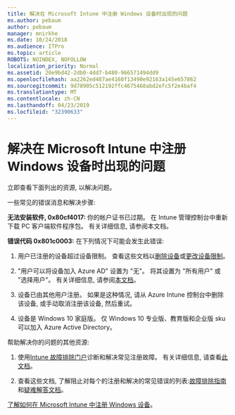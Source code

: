 ```yaml
---
title: 解决在 Microsoft Intune 中注册 Windows 设备时出现的问题
ms.author: pebaum
author: pebaum
manager: mnirkhe
ms.date: 10/24/2018
ms.audience: ITPro
ms.topic: article
ROBOTS: NOINDEX, NOFOLLOW
localization_priority: Normal
ms.assetid: 20e9bd42-2db0-4dd7-b480-966571494dd9
ms.openlocfilehash: aa2262ed487ae4160f13490e92163a145e657862
ms.sourcegitcommit: 9d78905c512192ffc4675468abd2efc5f2e4baf4
ms.translationtype: MT
ms.contentlocale: zh-CN
ms.lasthandoff: 04/23/2019
ms.locfileid: "32390633"
---
```

# <a name="troubleshoot-issues-with-enrolling-windows-devices-in-microsoft-intune"></a>解决在 Microsoft Intune 中注册 Windows 设备时出现的问题

立即查看下面列出的资源, 以解决问题。 
  
一些常见的错误消息和解决步骤:
  
 **无法安装软件, 0x80cf4017:** 你的帐户证书已过期。 在 Intune 管理控制台中重新下载 PC 客户端软件程序包。 有关详细信息, 请参阅本文档。 
  
 **错误代码 0x801c0003:** 在下列情况下可能会发生此错误: 
  
1. 用户已注册的设备超过设备限制。 查看这些文档以[删除设备](https://docs.microsoft.com/intune/devices-wipe)或[更改设备限制](https://docs.microsoft.com/intune/enrollment-restrictions-set#set-device-limit-restrictions)。
    
2. "用户可以将设备加入 Azure AD" 设置为 "无"。 将其设置为 "所有用户" 或 "选择用户"。 有关详细信息, 请参阅[本文档](https://docs.microsoft.com/azure/active-directory/device-management-azure-portal#configure-device-settings)。 
    
3. 设备已由其他用户注册。 如果是这种情况, 请从 Azure Intune 控制台中删除该设备, 或手动取消注册该设备, 然后重试。
    
4. 设备是 Windows 10 家庭版。 仅 Windows 10 专业版、教育版和企业版 sku 可以加入 Azure Active Directory。
    
帮助解决你的问题的其他资源:
  
1. 使用[Intune 故障排除门户](https://devicemanagement.microsoft.com/#blade/Microsoft_Intune_DeviceSettings/TroubleshootBlade)诊断和解决常见注册故障。 有关详细信息, 请查看[此文档](https://docs.microsoft.com/intune/help-desk-operators)。 
    
2. 查看这些文档, 了解阻止对每个的注册和解决的常见错误的列表:[故障排除指南](https://support.microsoft.com/help/4089533/troubleshooting-windows-device-enrollment-problems-in-microsoft-intune)和[疑难解答文档](https://docs.microsoft.com/intune-classic/troubleshoot/troubleshoot-device-enrollment-in-intune)。
    
[了解如何在 Microsoft Intune 中注册 Windows 设备](https://docs.microsoft.com/intune/windows-enroll)。
  

